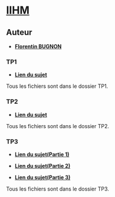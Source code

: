 # [IIHM](https://www.fil.univ-lille.fr/portail/index.php?dipl=MInfo&sem=ES&ue=IIHM&label=Pr%C3%A9sentation)

## Auteur

* [**Florentin BUGNON**](https://github.com/Florenpain)

### TP1

* [**Lien du sujet**](https://thomaspietrzak.com/teaching/IHM/TP-pyqt3.html)

Tous les fichiers sont dans le dossier TP1.

### TP2

* [**Lien du sujet**](https://thomaspietrzak.com/teaching/IHM/tp-clavier-gestuel.html)

Tous les fichiers sont dans le dossier TP2.

### TP3

* [**Lien du sujet(Partie 1)**](http://www.malacria.com/teachings/RVA/visualisation/tpvisu1.html)

* [**Lien du sujet(Partie 2)**](http://www.malacria.com/teachings/RVA/visualisation/tpvisu2.html)

* [**Lien du sujet(Partie 3)**](http://www.malacria.com/teachings/RVA/visualisation/tpvisu3.html)

Tous les fichiers sont dans le dossier TP3.
